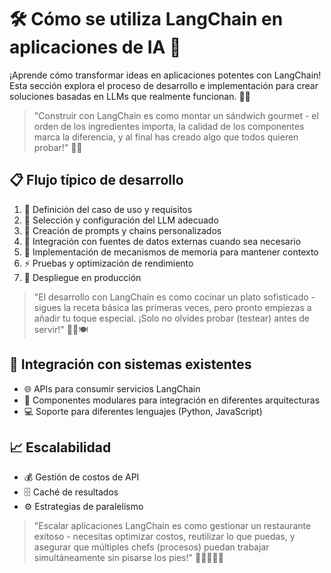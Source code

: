 # 🛠️ Cómo se utiliza LangChain en aplicaciones de IA 🚀

¡Aprende cómo transformar ideas en aplicaciones potentes con LangChain! Esta sección explora el proceso de desarrollo e implementación para crear soluciones basadas en LLMs que realmente funcionan. 🧩✨

> "Construir con LangChain es como montar un sándwich gourmet - el orden de los ingredientes importa, la calidad de los componentes marca la diferencia, y al final has creado algo que todos quieren probar!" 🥪✨

## 📋 Flujo típico de desarrollo
1. 🎯 Definición del caso de uso y requisitos
2. 🤖 Selección y configuración del LLM adecuado
3. 💬 Creación de prompts y chains personalizados
4. 🔌 Integración con fuentes de datos externas cuando sea necesario
5. 🧠 Implementación de mecanismos de memoria para mantener contexto
6. ⚡ Pruebas y optimización de rendimiento
7. 🚀 Despliegue en producción

> "El desarrollo con LangChain es como cocinar un plato sofisticado - sigues la receta básica las primeras veces, pero pronto empiezas a añadir tu toque especial. ¡Solo no olvides probar (testear) antes de servir!" 👨‍🍳🍽️

## 🔄 Integración con sistemas existentes
- 🌐 APIs para consumir servicios LangChain
- 🧩 Componentes modulares para integración en diferentes arquitecturas
- 💻 Soporte para diferentes lenguajes (Python, JavaScript)

## 📈 Escalabilidad
- 💰 Gestión de costos de API
- 🗄️ Caché de resultados
- ⚙️ Estrategias de paralelismo

> "Escalar aplicaciones LangChain es como gestionar un restaurante exitoso - necesitas optimizar costos, reutilizar lo que puedas, y asegurar que múltiples chefs (procesos) puedan trabajar simultáneamente sin pisarse los pies!" 🍳👨‍🍳👩‍🍳